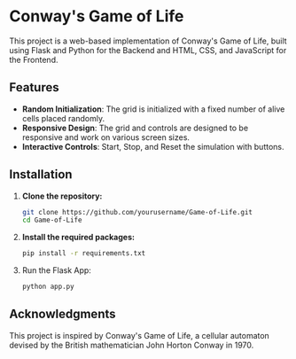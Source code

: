 # Conway's Game of Life

This project is a web-based implementation of Conway's Game of Life, built using Flask and Python for the Backend and HTML, CSS, and JavaScript for the Frontend.

## Features

- **Random Initialization**: The grid is initialized with a fixed number of alive cells placed randomly.
- **Responsive Design**: The grid and controls are designed to be responsive and work on various screen sizes.
- **Interactive Controls**: Start, Stop, and Reset the simulation with buttons.

## Installation

1. **Clone the repository:**
    ```bash
    git clone https://github.com/yourusername/Game-of-Life.git
    cd Game-of-Life
    ```

2. **Install the required packages:**
    ```bash
    pip install -r requirements.txt
    ```

3. Run the Flask App:
    ```sh
    python app.py
    ```

## Acknowledgments

This project is inspired by Conway's Game of Life, a cellular automaton devised by the British mathematician John Horton Conway in 1970.